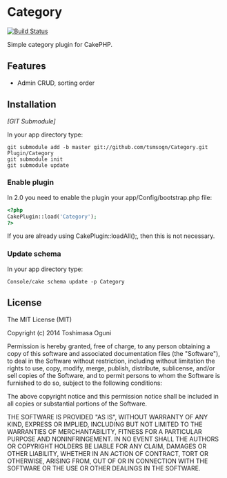 # Category

[![Build Status](https://travis-ci.org/tsmsogn/Category.svg)](https://travis-ci.org/tsmsogn/Category)

Simple category plugin for CakePHP.

## Features

- Admin CRUD, sorting order

## Installation

_[GIT Submodule]_

In your app directory type:

```shell
git submodule add -b master git://github.com/tsmsogn/Category.git Plugin/Category
git submodule init
git submodule update
```

### Enable plugin

In 2.0 you need to enable the plugin your app/Config/bootstrap.php file:

```php
<?php
CakePlugin::load('Category');
?>
```

If you are already using CakePlugin::loadAll();, then this is not necessary.

### Update schema

In your app directory type:

```shell
Console/cake schema update -p Category
```

## License

The MIT License (MIT)

Copyright (c) 2014 Toshimasa Oguni

Permission is hereby granted, free of charge, to any person obtaining a copy
of this software and associated documentation files (the "Software"), to deal
in the Software without restriction, including without limitation the rights
to use, copy, modify, merge, publish, distribute, sublicense, and/or sell
copies of the Software, and to permit persons to whom the Software is
furnished to do so, subject to the following conditions:

The above copyright notice and this permission notice shall be included in
all copies or substantial portions of the Software.

THE SOFTWARE IS PROVIDED "AS IS", WITHOUT WARRANTY OF ANY KIND, EXPRESS OR
IMPLIED, INCLUDING BUT NOT LIMITED TO THE WARRANTIES OF MERCHANTABILITY,
FITNESS FOR A PARTICULAR PURPOSE AND NONINFRINGEMENT. IN NO EVENT SHALL THE
AUTHORS OR COPYRIGHT HOLDERS BE LIABLE FOR ANY CLAIM, DAMAGES OR OTHER
LIABILITY, WHETHER IN AN ACTION OF CONTRACT, TORT OR OTHERWISE, ARISING FROM,
OUT OF OR IN CONNECTION WITH THE SOFTWARE OR THE USE OR OTHER DEALINGS IN
THE SOFTWARE.
